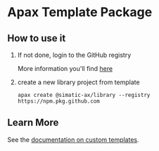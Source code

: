# Apax Template Package

## How to use it

1. If not done, login to the GitHub registry

    More information you'll find [here](https://github.com/simatic-ax/.sharedstuff/blob/main/doc/personalaccesstoken.md)

1. create a new library project from template 
      ```cli
      apax create @simatic-ax/library --registry https://npm.pkg.github.com
      ```
## Learn More

See the [documentation on custom templates](https://axciteme.siemens.com/docs/apax/templates).
